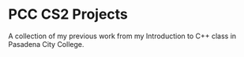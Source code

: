 # PCC CS2 Projects
A collection of my previous work from my Introduction to C++ class in Pasadena City College.
